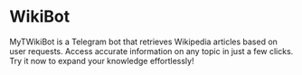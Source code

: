 # WikiBot
MyTWikiBot is a Telegram bot that retrieves Wikipedia articles based on user requests. Access accurate information on any topic in just a few clicks. Try it now to expand your knowledge effortlessly!
